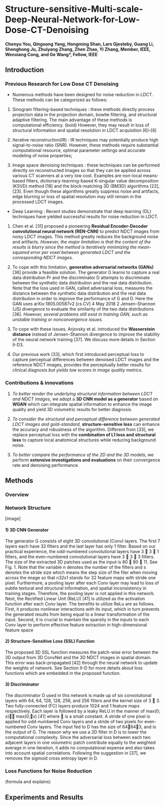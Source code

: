 # Structure-sensitive-Multi-scale-Deep-Neural-Network-for-Low-Dose-CT-Denoising

#### Chenyu You, Qingsong Yang, Hongming Shan, Lars Gjesteby, Guang Li, Shenghong Ju, Zhuiyang Zhang, Zhen Zhao, Yi Zhang, Member, IEEE, Wenxiang Cong, and Ge Wang*, Fellow, IEEE

## Introduction


### Previous Research for Low Dose CT Denoising

* Numerous methods have been designed for noise reduction in LDCT. These methods can be categorized as follows:

1. Sinogram filtering-based techniques : these methods directly process projection data in the projection domain, bowtie filtering, and structural adaptive filtering. The
main advantage of these methods is computational efficiency. 
(bold) However, they may result in loss of structural information and spatial resolution in LDCT acquisition [6]–[8]

2. Iterative reconstruction(IR) : IR techniques may potentially produce high signal-to-noise ratio (SNR). 
However, these methods require substantial computational resource, optimal parameter settings and accurate modeling of noise properties; 

3. Image space denoising techniques : these techniques can be performed directly on reconstructed images so that they can be applied across various CT scanners at a very low
cost. Examples are non-local means-based filters, dictionary-learning-based K-singular value decomposition (KSVD) method [18] and the block-matching 3D (BM3D) algorithms [22],
[23]. Even though these algorithms greatly suppress noise and artifacts, edge blurring or loss of spatial resolution may still remain in the processed LDCT images.

* Deep Learning : 
Recent studies demonstrate that deep learning (DL) techniques have yielded successful results for noise reduction in LDCT.

1. Chen et al. [31] proposed a pioneering **Residual
Encoder-Decoder convolutional neural network (REN-CNN)**
to predict NDCT images from noisy LDCT images. This
method greatly reduces the background noise and artifacts.
*However, the major limitation is that the content of the
results is blurry since the method is iteratively minimizing
the mean-squared error per voxel between generated LDCT
and the corresponding NDCT images.*

2. To cope with this limitation,
**generative adversarial networks (GANs)** [36] provide a
feasible solution. The generator G learns to capture a real
data distribution Pr and the discriminator D attempts to
discriminate between the synthetic data distribution and the
real data distribution. Note that the loss used in GAN, called
adversarial loss, measures the distance between the synthetic
data distribution and the real data distribution in order to
improve the performance of G and D. Here the GAN uses
arXiv:1805.00587v2 [cs.CV] 4 May 2018 2 Jensen-Shannon (JS) divergence to evaluate the similarity of
the two data distributions [36]. *However, several problems
still exist in training GAN, such as unstable training or nonconvergence
issues.*

3. To cope with these issues, Arjovsky et al.
introduced the **Wasserstein distance** instead of Jensen-Shannon
divergence to improve the stability of the neural network
training [37]. We discuss more details in Section II-D3.

4. Our previous work [33], which first introduced perceptual
loss to capture perceptual differences between denoised
LDCT images and the reference NDCT images, provides the
perceptually better results for clinical diagnosis *but yields
low scores in image quality metrics.* 



###  Contributions & innovations

1. *To better render the underlying structural information
between LDCT and NDCT images*, we adopt a **3D CNN
model as a generator** based on **WGAN** which can integrate
spatial information to enhance the image quality
and yield 3D volumetric results for better diagnosis.

2. *To consider the structural and perceptual difference
between generated LDCT images and gold-standard*,
**structure-sensitive loss** can enhance the accuracy and
robustness of the algorithm. Different from [33], we
replace perceptual loss with the **combination of L1 loss
and structural loss** to capture local anatomical structures
while reducing background noise.

3. *To better compare the performance of the 2D and the
3D models*, we perform **extensive investigations and
evaluations** on their convergence rate and denoising
performance.

## Methods

### Overview


### Network Structure


[image]

#### 1) 3D CNN Generator
The generator G consists of eight
3D convolutional (Conv) layers. The first 7 layers each have
32 filters and the last layer has only 1 filter. Based on our
practical experience, the odd-numbered convolutional layers
have 3  3  1 filters, and the even-numbered convolutional
layers have 3  3  3 filters. The size of the extracted 3D
patches used as the input is 80  80  11. See Fig. 1. Note
that the variable n denotes the number of the filters and
s denotes the stride size which means the step size of the
filer when moving across the image so that n32s1 stands
for 32 feature maps with stride one pixel. Furthermore, a
pooling layer after each Conv layer may lead to loss of subtle
textural and structural information, and spatial inconsistency
in training stages. Therefore, the pooling layer is not applied
in this network. Next, the Rectified Linear Unit (ReLU) [41]
is utilized as the activation function after each Conv layer. The
benefits to utilize ReLu are as follows. First, it produces nonlinear
interactions with its input, which in turn prevents the
generated results from being equal to a linear transformation
of the input. Second, it is crucial to maintain the sparsity
in the inputs to each Conv layer to perform effective feature
extraction in high-dimensional feature space 

#### 2) Structure-Sensitive Loss (SSL) Function
The proposed
3D SSL function measures the patch-wise error between the
3D output from 3D ConvNet and the 3D NDCT images in
spatial domain. This error was back-propagated [42] through
the neural network to update the weights of network. See
Section II-D for more details about loss functions which are
embedded in the proposed function.

#### 3) Discriminator
The discriminator D used in this network
is made up of six convolutional layers with 64, 64, 128,
128, 256, and 256 filters and the kernel size of 3  3. Two
fully-connected (FC) layers produce 1024 and 1 feature maps
respectively. Each layer is followed by a leaky ReLU in the
manner of max(0; x)􀀀 max(0;􀀀x) [41] where  is a small
constant. A stride of one pixel is applied for odd-numbered
Conv layers and a stride of two pixels for even-numbered Conv
layers. The input fed to D has the size of 64643, and is
the output of G. The reason why we use a 2D filter in D is
to lower the computational complexity. Since the adversarial
loss between each two adjacent layers in one volumetric patch
contribute equally to the weighted average in one iteration, it
adds no computational expense and also takes into account
spatial correlations. Following the suggestion in [37], we
removes the sigmoid cross entropy layer in D.


### Loss Functions for Noise Reduction

(formula and explains)

## Experiments and Results
